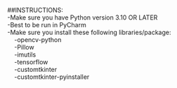 ##INSTRUCTIONS:  
-Make sure you have Python version 3.10 OR LATER  
-Best to be run in PyCharm  
-Make sure you install these following libraries/package:  
 &nbsp; &nbsp; -opencv-python  
 &nbsp; &nbsp; -Pillow  
 &nbsp; &nbsp; -imutils  
 &nbsp; &nbsp; -tensorflow  
 &nbsp; &nbsp; -customtkinter  
 &nbsp; &nbsp; -customtkinter-pyinstaller  
